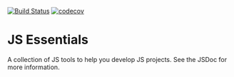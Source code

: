 [![Build Status](https://travis-ci.org/staghouse/js-essentials.png?branch=master)](https://travis-ci.org/staghouse/js-essentials)
[![codecov](https://codecov.io/gh/staghouse/js-essentials/branch/master/graph/badge.svg)](https://codecov.io/gh/staghouse/js-essentials)

# JS Essentials
A collection of JS tools to help you develop JS projects. See the JSDoc for more information.
